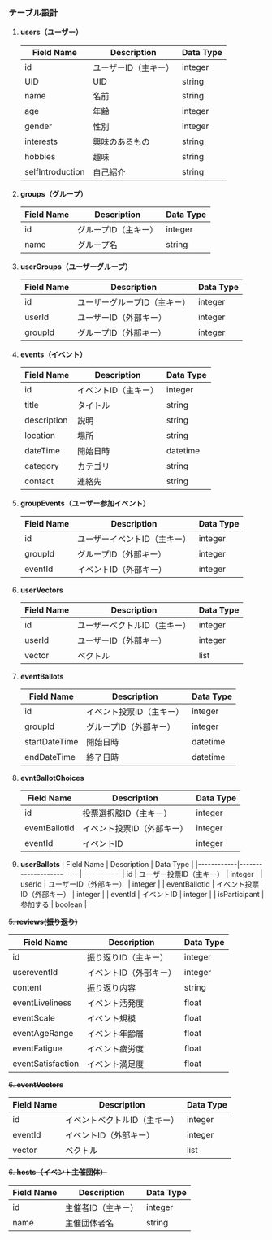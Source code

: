 ### テーブル設計

1. **users（ユーザー）**

   | Field Name         | Description             | Data Type |
   |--------------------|-------------------------|-----------|
   | id                 | ユーザーID（主キー）       | integer   |
   | UID                | UID                     | string    |
   | name               | 名前                     | string    |
   | age                | 年齢                     | integer   |
   | gender             | 性別                     | integer   |
   | interests          | 興味のあるもの             | string    |
   | hobbies            | 趣味                     | string    |
   | selfIntroduction   | 自己紹介                  | string    |

2. **groups（グループ）**

   | Field Name | Description             | Data Type |
   |------------|-------------------------|-----------|
   | id         | グループID（主キー）       | integer   |
   | name       | グループ名               | string    |

3. **userGroups（ユーザーグループ）**

   | Field Name | Description             | Data Type |
   |------------|-------------------------|-----------|
   | id         | ユーザーグループID（主キー） | integer   |
   | userId     | ユーザーID（外部キー）     | integer   |
   | groupId    | グループID（外部キー）     | integer   |

4. **events（イベント）**

   | Field Name     | Description             | Data Type |
   |----------------|-------------------------|-----------|
   | id             | イベントID（主キー）     | integer   |
   | title          | タイトル               | string    |
   | description    | 説明                   | string    |
   | location       | 場所                   | string    |
   | dateTime       | 開始日時               | datetime  |
   | category       | カテゴリ               | string    |
   | contact        | 連絡先                 | string    |

5. **groupEvents（ユーザー参加イベント）**

   | Field Name | Description             | Data Type |
   |------------|-------------------------|-----------|
   | id         | ユーザーイベントID（主キー） | integer   |
   | groupId     | グループID（外部キー）     | integer   |
   | eventId    | イベントID（外部キー）     | integer   |

6. **userVectors**

   | Field Name | Description             | Data Type |
   |------------|-------------------------|-----------|
   | id         | ユーザーベクトルID（主キー） | integer   |
   | userId     | ユーザーID（外部キー）     | integer   |
   | vector     | ベクトル               | list      |

7. **eventBallots**

   | Field Name | Description             | Data Type |
   |------------|-------------------------|-----------|
   | id         | イベント投票ID（主キー）   | integer   |
   | groupId     | グループID（外部キー）     | integer   |
   | startDateTime | 開始日時               | datetime  |
   | endDateTime | 終了日時               | datetime  |

8. **evntBallotChoices**

   | Field Name | Description             | Data Type |
   |------------|-------------------------|-----------|
   | id         | 投票選択肢ID（主キー）     | integer   |
   | eventBallotId   | イベント投票ID（外部キー）   | integer   |
   | eventId     | イベントID                 | integer   |

9. **userBallots**
   | Field Name | Description             | Data Type |
   |------------|-------------------------|-----------|
   | id         | ユーザー投票ID（主キー）   | integer   |
   | userId     | ユーザーID（外部キー）     | integer   |
   | eventBallotId   | イベント投票ID（外部キー）   | integer   |
   | eventId     | イベントID                 | integer   |
   | isParticipant | 参加する         | boolean   |

~~5. **reviews(振り返り)**~~

   | Field Name       | Description             | Data Type |
   |------------------|-------------------------|-----------|
   | id               | 振り返りID（主キー）       | integer   |
   | usereventId      | イベントID（外部キー）     | integer   |
   | content          | 振り返り内容           | string    |
   | eventLiveliness  | イベント活発度         | float     |
   | eventScale       | イベント規模           | float     |
   | eventAgeRange    | イベント年齢層         | float     |
   | eventFatigue     | イベント疲労度         | float     |
   | eventSatisfaction| イベント満足度         | float     |

~~6.  **eventVectors**~~

   | Field Name | Description             | Data Type |
   |------------|-------------------------|-----------|
   | id         | イベントベクトルID（主キー） | integer   |
   | eventId    | イベントID（外部キー）     | integer   |
   | vector     | ベクトル               | list      |

~~6. **hosts（イベント主催団体）**~~

   | Field Name | Description             | Data Type |
   |------------|-------------------------|-----------|
   | id         | 主催者ID（主キー）         | integer   |
   | name       | 主催団体者名             | string    |
